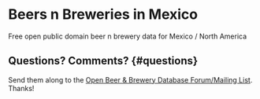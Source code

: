 # Beers n Breweries in Mexico

Free open public domain beer n brewery data for Mexico / North America



## Questions? Comments? {#questions}

Send them along to the
[Open Beer & Brewery Database Forum/Mailing List](http://groups.google.com/group/beerdb).
Thanks!

